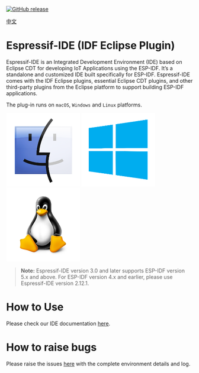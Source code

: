 [![GitHub release](https://img.shields.io/github/release/espressif/idf-eclipse-plugin.svg)](https://github.com/espressif/idf-eclipse-plugin/releases/latest)

[中文](./README_CN.md)

# Espressif-IDE (IDF Eclipse Plugin)

Espressif-IDE is an Integrated Development Environment (IDE) based on Eclipse CDT for developing IoT Applications using the ESP-IDF. It’s a standalone and customized IDE built specifically for ESP-IDF. Espressif-IDE comes with the IDF Eclipse plugins, essential Eclipse CDT plugins, and other third-party plugins from the Eclipse platform to support building ESP-IDF applications.

The plug-in runs on `macOS`, `Windows` and `Linux` platforms.

![](media/macos-logo.png)
![](media/windows-logo.png)
![](media/linux-logo.png)


> **Note:** Espressif-IDE version 3.0 and later supports ESP-IDF version 5.x and above. For ESP-IDF version 4.x and earlier, please use Espressif-IDE version 2.12.1.

# How to Use
Please check our IDE documentation [here](https://docs.espressif.com/projects/espressif-ide/en/latest/index.html).

# How to raise bugs

Please raise the issues [here](https://github.com/espressif/idf-eclipse-plugin/issues) with the complete environment details and log.
